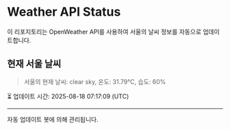 
# Weather API Status

이 리포지토리는 OpenWeather API를 사용하여 서울의 날씨 정보를 자동으로 업데이트합니다.

## 현재 서울 날씨
> 서울의 현재 날씨: clear sky, 온도: 31.79°C, 습도: 60%

⏳ 업데이트 시간: 2025-08-18 07:17:09 (UTC)

---
자동 업데이트 봇에 의해 관리됩니다.
